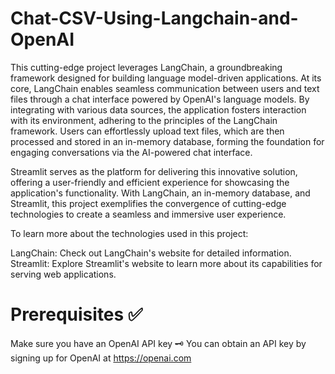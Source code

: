 # Chat-CSV-Using-Langchain-and-OpenAI
This cutting-edge project leverages LangChain, a groundbreaking framework designed for building language model-driven applications. At its core, LangChain enables seamless communication between users and text files through a chat interface powered by OpenAI's language models. By integrating with various data sources, the application fosters interaction with its environment, adhering to the principles of the LangChain framework. Users can effortlessly upload text files, which are then processed and stored in an in-memory database, forming the foundation for engaging conversations via the AI-powered chat interface.

Streamlit serves as the platform for delivering this innovative solution, offering a user-friendly and efficient experience for showcasing the application's functionality. With LangChain, an in-memory database, and Streamlit, this project exemplifies the convergence of cutting-edge technologies to create a seamless and immersive user experience.

To learn more about the technologies used in this project:

LangChain: Check out LangChain's website for detailed information.
Streamlit: Explore Streamlit's website to learn more about its capabilities for serving web applications.

# Prerequisites ✅
Make sure you have an OpenAI API key 🗝️
You can obtain an API key by signing up for OpenAI at https://openai.com
